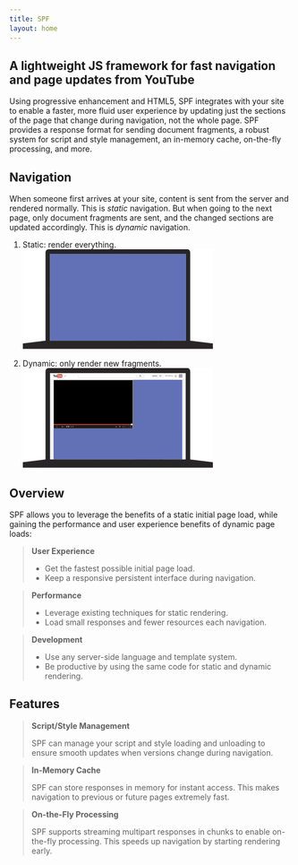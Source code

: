 ```yaml
---
title: SPF
layout: home
---
```


## A lightweight JS framework for fast navigation and page updates from YouTube


Using progressive enhancement and HTML5, SPF integrates with your site to enable
a faster, more fluid user experience by updating just the sections of the page
that change during navigation, not the whole page.  SPF provides a response
format for sending document fragments, a robust system for script and style
management, an in-memory cache, on-the-fly processing, and more.


## Navigation

When someone first arrives at your site, content is sent from the server and
rendered normally.  This is _static_ navigation.  But when going to the next
page, only document fragments are sent, and the changed sections are updated
accordingly. This is _dynamic_ navigation.

1. Static: render everything.  
   ![Static Navigation](assets/images/animation-static-340x178.gif)

2. Dynamic: only render new fragments.  
   ![Dynamic Navigation](assets/images/animation-dynamic-340x178.gif)


## Overview

SPF allows you to leverage the benefits of a static initial page load, while
gaining the performance and user experience benefits of dynamic page loads:

> **User Experience**
>
> - Get the fastest possible initial page load.  
> - Keep a responsive persistent interface during navigation.  

<!-- -->

> **Performance**
>
> - Leverage existing techniques for static rendering.  
> - Load small responses and fewer resources each navigation.  

<!-- -->

> **Development**
>
> -  Use any server-side language and template system.  
> -  Be productive by using the same code for static and dynamic rendering.  


## Features

> **Script/Style Management**
>
> SPF can manage your script and style loading and unloading to ensure smooth
> updates when versions change during navigation.

<!-- -->

> **In-Memory Cache**
>
> SPF can store responses in memory for instant access.  This makes navigation
> to previous or future pages extremely fast.

<!-- -->

> **On-the-Fly Processing**
>
> SPF supports streaming multipart responses in chunks to enable
> on-the-fly processing.  This speeds up navigation by starting rendering early.
